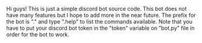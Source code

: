Hi guys! This is just a simple discord bot source code. This bot does not have many features but I hope to add more in the near future. 
The prefix for the bot is "." and type ".help" to list the commands available.
Note that you have to put your discord bot token in the "token" variable on "bot.py" file in order for the bot to work.
